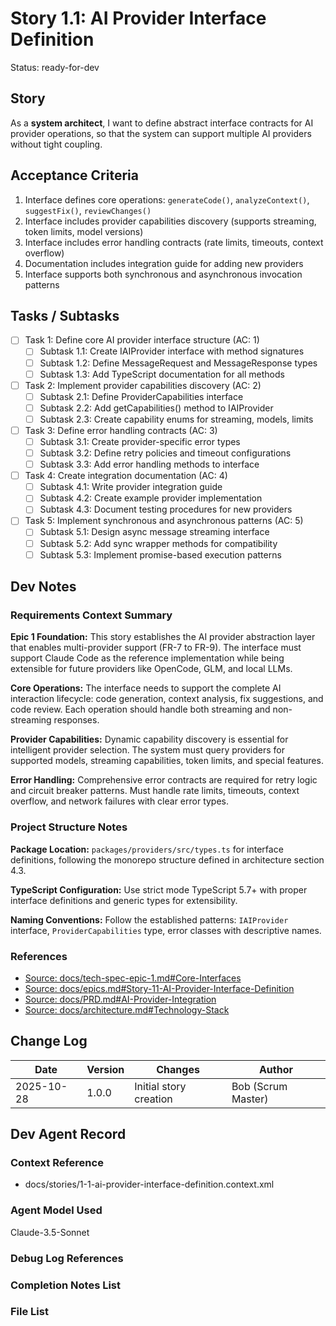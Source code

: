 # Story 1.1: AI Provider Interface Definition

Status: ready-for-dev

## Story

As a **system architect**,
I want to define abstract interface contracts for AI provider operations,
so that the system can support multiple AI providers without tight coupling.

## Acceptance Criteria

1. Interface defines core operations: `generateCode()`, `analyzeContext()`, `suggestFix()`, `reviewChanges()`
2. Interface includes provider capabilities discovery (supports streaming, token limits, model versions)
3. Interface includes error handling contracts (rate limits, timeouts, context overflow)
4. Documentation includes integration guide for adding new providers
5. Interface supports both synchronous and asynchronous invocation patterns

## Tasks / Subtasks

- [ ] Task 1: Define core AI provider interface structure (AC: 1)
  - [ ] Subtask 1.1: Create IAIProvider interface with method signatures
  - [ ] Subtask 1.2: Define MessageRequest and MessageResponse types
  - [ ] Subtask 1.3: Add TypeScript documentation for all methods
- [ ] Task 2: Implement provider capabilities discovery (AC: 2)
  - [ ] Subtask 2.1: Define ProviderCapabilities interface
  - [ ] Subtask 2.2: Add getCapabilities() method to IAIProvider
  - [ ] Subtask 2.3: Create capability enums for streaming, models, limits
- [ ] Task 3: Define error handling contracts (AC: 3)
  - [ ] Subtask 3.1: Create provider-specific error types
  - [ ] Subtask 3.2: Define retry policies and timeout configurations
  - [ ] Subtask 3.3: Add error handling methods to interface
- [ ] Task 4: Create integration documentation (AC: 4)
  - [ ] Subtask 4.1: Write provider integration guide
  - [ ] Subtask 4.2: Create example provider implementation
  - [ ] Subtask 4.3: Document testing procedures for new providers
- [ ] Task 5: Implement synchronous and asynchronous patterns (AC: 5)
  - [ ] Subtask 5.1: Design async message streaming interface
  - [ ] Subtask 5.2: Add sync wrapper methods for compatibility
  - [ ] Subtask 5.3: Implement promise-based execution patterns

## Dev Notes

### Requirements Context Summary

**Epic 1 Foundation:** This story establishes the AI provider abstraction layer that enables multi-provider support (FR-7 to FR-9). The interface must support Claude Code as the reference implementation while being extensible for future providers like OpenCode, GLM, and local LLMs.

**Core Operations:** The interface needs to support the complete AI interaction lifecycle: code generation, context analysis, fix suggestions, and code review. Each operation should handle both streaming and non-streaming responses.

**Provider Capabilities:** Dynamic capability discovery is essential for intelligent provider selection. The system must query providers for supported models, streaming capabilities, token limits, and special features.

**Error Handling:** Comprehensive error contracts are required for retry logic and circuit breaker patterns. Must handle rate limits, timeouts, context overflow, and network failures with clear error types.

### Project Structure Notes

**Package Location:** `packages/providers/src/types.ts` for interface definitions, following the monorepo structure defined in architecture section 4.3.

**TypeScript Configuration:** Use strict mode TypeScript 5.7+ with proper interface definitions and generic types for extensibility.

**Naming Conventions:** Follow the established patterns: `IAIProvider` interface, `ProviderCapabilities` type, error classes with descriptive names.

### References

- [Source: docs/tech-spec-epic-1.md#Core-Interfaces](F:\Code\Repos\Tamma\docs\tech-spec-epic-1.md#Core-Interfaces)
- [Source: docs/epics.md#Story-11-AI-Provider-Interface-Definition](F:\Code\Repos\Tamma\docs\epics.md#Story-11-AI-Provider-Interface-Definition)
- [Source: docs/PRD.md#AI-Provider-Integration](F:\Code\Repos\Tamma\docs\PRD.md#AI-Provider-Integration)
- [Source: docs/architecture.md#Technology-Stack](F:\Code\Repos\Tamma\docs\architecture.md#Technology-Stack)

## Change Log

| Date | Version | Changes | Author |
|------|---------|----------|--------|
| 2025-10-28 | 1.0.0 | Initial story creation | Bob (Scrum Master) |

## Dev Agent Record

### Context Reference

- docs/stories/1-1-ai-provider-interface-definition.context.xml

### Agent Model Used

Claude-3.5-Sonnet

### Debug Log References

### Completion Notes List

### File List
